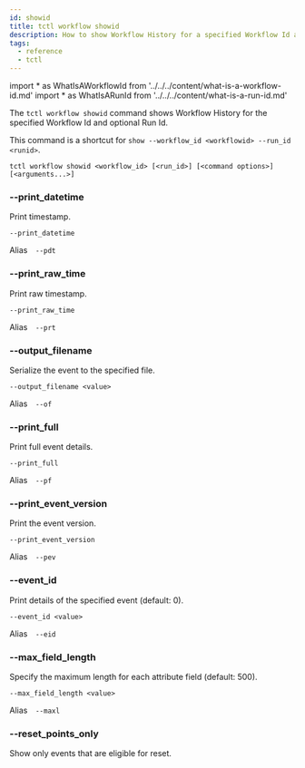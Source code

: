 ```yaml
---
id: showid
title: tctl workflow showid
description: How to show Workflow History for a specified Workflow Id and optional Run Id.
tags:
  - reference
  - tctl
---
```


<!-- prettier-ignore -->
import * as WhatIsAWorkflowId from '../../../content/what-is-a-workflow-id.md'
import * as WhatIsARunId from '../../../content/what-is-a-run-id.md'

The `tctl workflow showid` command shows Workflow History for the specified <preview page={WhatIsAWorkflowId}>Workflow Id</preview> and optional <preview page={WhatIsARunId}>Run Id</preview>.

This command is a shortcut for `show --workflow_id <workflowid> --run_id <runid>`.

`tctl workflow showid <workflow_id> [<run_id>] [<command options>] [<arguments...>]`

### --print_datetime

Print timestamp.

`--print_datetime`

Alias `--pdt`

### --print_raw_time

Print raw timestamp.

`--print_raw_time`

Alias `--prt`

### --output_filename

Serialize the event to the specified file.

`--output_filename <value>`

Alias `--of`

### --print_full

Print full event details.

`--print_full`

Alias `--pf`

### --print_event_version

Print the event version.

`--print_event_version`

Alias `--pev`

### --event_id

Print details of the specified event (default: 0).

`--event_id <value>`

Alias `--eid`

### --max_field_length

Specify the maximum length for each attribute field (default: 500).

`--max_field_length <value>`

Alias `--maxl`

### --reset_points_only

Show only events that are eligible for reset.
